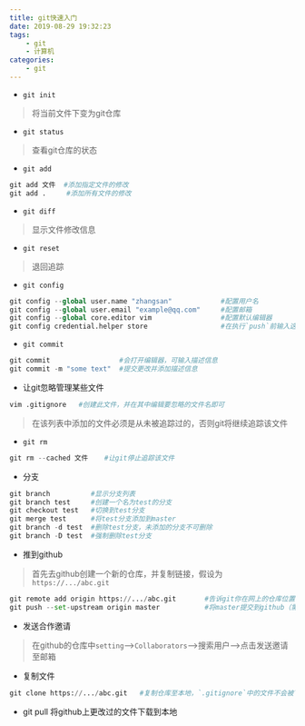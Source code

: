 ```yaml
---
title: git快速入门
date: 2019-08-29 19:32:23
tags:
    - git
    - 计算机
categories:
    - git
---
```



* `git init`
> 将当前文件下变为git仓库

<!--more-->

* `git status`
> 查看git仓库的状态

* `git add`
```python
git add 文件  #添加指定文件的修改
git add .     #添加所有文件的修改
```

* `git diff` 
> 显示文件修改信息

* `git reset`
> 退回追踪

* `git config` 
```python
git config --global user.name "zhangsan"            #配置用户名
git config --global user.email "example@qq.com"     #配置邮箱
git config --global core.editor vim                 #配置默认编辑器
git config credential.helper store                  #在执行`push`前输入这段命令，会使git记住用户名和密码，之后就不用再输入
```

* `git commit` 
```python
git commit                 #会打开编辑器，可输入描述信息
git commit -m "some text"  #提交更改并添加描述信息
```

* 让git忽略管理某些文件
```python
vim .gitignore   #创建此文件，并在其中编辑要忽略的文件名即可

```

> 在该列表中添加的文件必须是从未被追踪过的，否则git将继续追踪该文件

* `git rm` 
```python
git rm --cached 文件    #让git停止追踪该文件
```

* 分支
```python
git branch          #显示分支列表
git branch test     #创建一个名为test的分支
git checkout test   #切换到test分支
git merge test      #将test分支添加到master
git branch -d test  #删除test分支，未添加的分支不可删除
git branch -D test  #强制删除test分支
```

* 推到github
> 首先去github创建一个新的仓库，并复制链接，假设为`https://.../abc.git` 
```python
git remote add origin https://.../abc.git       #告诉git你在网上的仓库位置
git push --set-upstream origin master           #将master提交到github（需要输入用户名和密码）
```

* 发送合作邀请
> 在github的仓库中`setting`-->`Collaborators`-->搜索用户-->点击发送邀请至邮箱

* 复制文件
```python
git clone https://.../abc.git   #复制仓库至本地，`.gitignore`中的文件不会被下载
```

* git pull
将github上更改过的文件下载到本地
